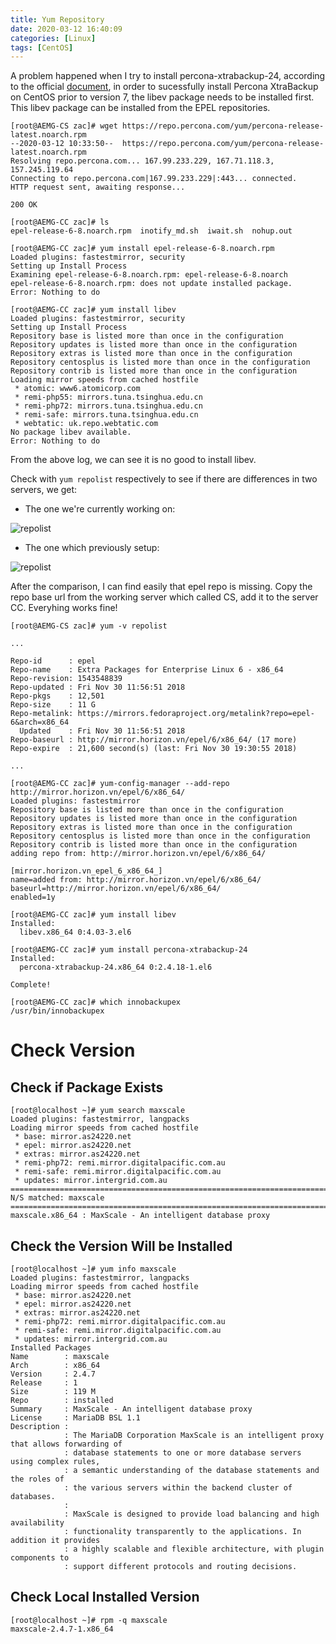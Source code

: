 ```yaml
---
title: Yum Repository
date: 2020-03-12 16:40:09
categories: [Linux]
tags: [CentOS]
---
```


A problem happened when I try to install percona-xtrabackup-24, according to the official [document](https://www.percona.com/doc/percona-xtrabackup/2.4/installation/yum_repo.html), in order to sucessfully install Percona XtraBackup on CentOS prior to version 7, the libev package needs to be installed first. This libev package can be installed from the EPEL repositories.

<!--more-->

```
[root@AEMG-CS zac]# wget https://repo.percona.com/yum/percona-release-latest.noarch.rpm
--2020-03-12 10:33:50--  https://repo.percona.com/yum/percona-release-latest.noarch.rpm
Resolving repo.percona.com... 167.99.233.229, 167.71.118.3, 157.245.119.64
Connecting to repo.percona.com|167.99.233.229|:443... connected.
HTTP request sent, awaiting response... 

200 OK

[root@AEMG-CC zac]# ls
epel-release-6-8.noarch.rpm  inotify_md.sh  iwait.sh  nohup.out

[root@AEMG-CC zac]# yum install epel-release-6-8.noarch.rpm 
Loaded plugins: fastestmirror, security
Setting up Install Process
Examining epel-release-6-8.noarch.rpm: epel-release-6-8.noarch
epel-release-6-8.noarch.rpm: does not update installed package.
Error: Nothing to do

[root@AEMG-CC zac]# yum install libev
Loaded plugins: fastestmirror, security
Setting up Install Process
Repository base is listed more than once in the configuration
Repository updates is listed more than once in the configuration
Repository extras is listed more than once in the configuration
Repository centosplus is listed more than once in the configuration
Repository contrib is listed more than once in the configuration
Loading mirror speeds from cached hostfile
 * atomic: www6.atomicorp.com
 * remi-php55: mirrors.tuna.tsinghua.edu.cn
 * remi-php72: mirrors.tuna.tsinghua.edu.cn
 * remi-safe: mirrors.tuna.tsinghua.edu.cn
 * webtatic: uk.repo.webtatic.com
No package libev available.
Error: Nothing to do
```
From the above log, we can see it is no good to install libev.

Check with `yum repolist` respectively to see if there are differences in two servers, we get:

* The one we're currently working on:

![repolist][repolist]
  
* The one which previously setup: 

![repolist][cs-repolist]

After the comparison, I can find easily that epel repo is missing. Copy the repo base url from the working server which called CS, add it to the server CC. Everyhing works fine!

```
[root@AEMG-CS zac]# yum -v repolist

...

Repo-id      : epel
Repo-name    : Extra Packages for Enterprise Linux 6 - x86_64
Repo-revision: 1543548839
Repo-updated : Fri Nov 30 11:56:51 2018
Repo-pkgs    : 12,501
Repo-size    : 11 G
Repo-metalink: https://mirrors.fedoraproject.org/metalink?repo=epel-6&arch=x86_64
  Updated    : Fri Nov 30 11:56:51 2018
Repo-baseurl : http://mirror.horizon.vn/epel/6/x86_64/ (17 more)
Repo-expire  : 21,600 second(s) (last: Fri Nov 30 19:30:55 2018)

...

```

```
[root@AEMG-CC zac]# yum-config-manager --add-repo http://mirror.horizon.vn/epel/6/x86_64/
Loaded plugins: fastestmirror
Repository base is listed more than once in the configuration
Repository updates is listed more than once in the configuration
Repository extras is listed more than once in the configuration
Repository centosplus is listed more than once in the configuration
Repository contrib is listed more than once in the configuration
adding repo from: http://mirror.horizon.vn/epel/6/x86_64/

[mirror.horizon.vn_epel_6_x86_64_]
name=added from: http://mirror.horizon.vn/epel/6/x86_64/
baseurl=http://mirror.horizon.vn/epel/6/x86_64/
enabled=1y

[root@AEMG-CC zac]# yum install libev
Installed:
  libev.x86_64 0:4.03-3.el6  

[root@AEMG-CC zac]# yum install percona-xtrabackup-24
Installed:
  percona-xtrabackup-24.x86_64 0:2.4.18-1.el6

Complete!

[root@AEMG-CC zac]# which innobackupex
/usr/bin/innobackupex
```
# Check Version

## Check if Package Exists
```
[root@localhost ~]# yum search maxscale
Loaded plugins: fastestmirror, langpacks
Loading mirror speeds from cached hostfile
 * base: mirror.as24220.net
 * epel: mirror.as24220.net
 * extras: mirror.as24220.net
 * remi-php72: remi.mirror.digitalpacific.com.au
 * remi-safe: remi.mirror.digitalpacific.com.au
 * updates: mirror.intergrid.com.au
============================================================================================ N/S matched: maxscale =============================================================================================
maxscale.x86_64 : MaxScale - An intelligent database proxy
```

## Check the Version Will be Installed
```
[root@localhost ~]# yum info maxscale
Loaded plugins: fastestmirror, langpacks
Loading mirror speeds from cached hostfile
 * base: mirror.as24220.net
 * epel: mirror.as24220.net
 * extras: mirror.as24220.net
 * remi-php72: remi.mirror.digitalpacific.com.au
 * remi-safe: remi.mirror.digitalpacific.com.au
 * updates: mirror.intergrid.com.au
Installed Packages
Name        : maxscale
Arch        : x86_64
Version     : 2.4.7
Release     : 1
Size        : 119 M
Repo        : installed
Summary     : MaxScale - An intelligent database proxy
License     : MariaDB BSL 1.1
Description : 
            : The MariaDB Corporation MaxScale is an intelligent proxy that allows forwarding of
            : database statements to one or more database servers using complex rules,
            : a semantic understanding of the database statements and the roles of
            : the various servers within the backend cluster of databases.
            : 
            : MaxScale is designed to provide load balancing and high availability
            : functionality transparently to the applications. In addition it provides
            : a highly scalable and flexible architecture, with plugin components to
            : support different protocols and routing decisions.
```

## Check Local Installed Version

```
[root@localhost ~]# rpm -q maxscale
maxscale-2.4.7-1.x86_64
```


[repolist]: /blog/img/repolist.jpg "repolist"
[cs-repolist]: /blog/img/cs-repolist.png "cs-repolist"